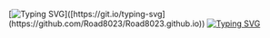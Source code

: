 [![Typing SVG](https://readme-typing-svg.demolab.com?font=%E8%B4%B9%E6%8B%89%E4%BB%A3%E7%A0%81&size=30&pause=1000&color=06161D&center=%E9%94%99%E8%AF%AF&vCenter=%E9%94%99%E8%AF%AF&repeat=%E7%9C%9F%E5%AE%9E&random=%E9%94%99%E8%AF%AF&width=435&lines=Life+is+short.)]([https://git.io/typing-svg](https://github.com/Road8023/Road8023.github.io))
[![Typing SVG](https://readme-typing-svg.demolab.com?font=%E8%B4%B9%E6%8B%89%E4%BB%A3%E7%A0%81&size=30&pause=1000&color=06161D&center=%E9%94%99%E8%AF%AF&vCenter=%E9%94%99%E8%AF%AF&repeat=%E7%9C%9F%E5%AE%9E&random=%E9%94%99%E8%AF%AF&width=435&lines=Make+the+most+of+it%EF%BC%81)](https://git.io/typing-svg)
